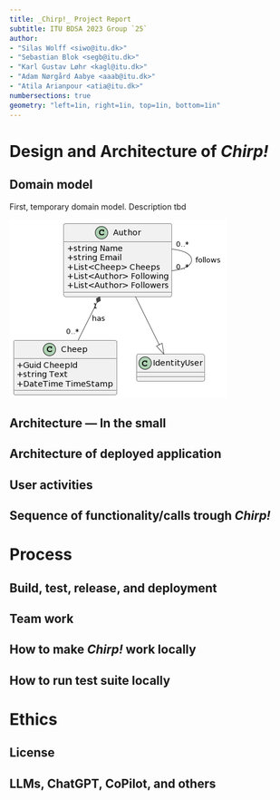 ```yaml
---
title: _Chirp!_ Project Report
subtitle: ITU BDSA 2023 Group `25`
author:
- "Silas Wolff <siwo@itu.dk>"
- "Sebastian Blok <segb@itu.dk>"
- "Karl Gustav Løhr <kagl@itu.dk>"
- "Adam Nørgård Aabye <aaab@itu.dk>"
- "Atila Arianpour <atia@itu.dk>"
numbersections: true
geometry: "left=1in, right=1in, top=1in, bottom=1in"
---
```


# Design and Architecture of _Chirp!_

## Domain model

First, temporary domain model. Description tbd

![Domain Model](/docs/images/firstDM.png)

## Architecture — In the small

## Architecture of deployed application

## User activities

## Sequence of functionality/calls trough _Chirp!_

# Process

## Build, test, release, and deployment

## Team work

## How to make _Chirp!_ work locally

## How to run test suite locally

# Ethics

## License

## LLMs, ChatGPT, CoPilot, and others
